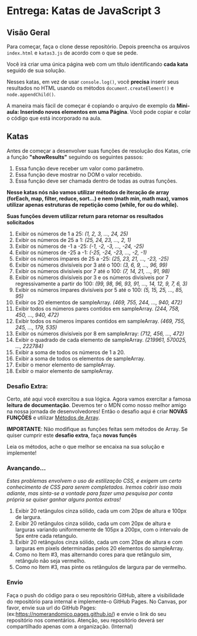 # Entrega: Katas de JavaScript 3

## Visão Geral

Para começar, faça o clone desse repositório. Depois preencha os arquivos `index.html` e `katas3.js` de acordo com o que se pede.

Você irá criar uma única página web com um título identificando **cada kata** seguido de sua solução.

Nesses katas, em vez de usar `console.log()`, você **precisa** inserir seus resultados no HTML usando os métodos `document.createElement()` e `node.appendChild()`.

A maneira mais fácil de começar é copiando o arquivo de exemplo da **Mini-aula: Inserindo novos elementos em uma Página**. Você pode copiar e colar o código que está incorporado na aula.
## Katas 

Antes de começar a desenvolver suas funções de resolução dos Katas, crie a função **"showResults"** seguindo os seguintes passos:

1. Essa função deve receber um valor como parâmetro.
2. Essa função deve mostrar no DOM o valor recebido.  
3. Essa função deve ser chamada dentro de todas as outras funções.  


**Nesse katas nós não vamos utilizar métodos de iteração de array (forEach, map, filter, reduce, sort...) e nem (math min, math max), vamos utilizar apenas estruturas de repetição como (while, for ou do while).**

**Suas funções devem utilizar return para retornar os resultados solicitados**

1.  Exibir os números de 1 a 25: _(1, 2, 3, …, 24, 25)_
2.  Exibir os números de 25 a 1: _(25, 24, 23, …, 2, 1)_
3.  Exibir os números de -1 a -25: _(-1, -2, -3, …, -24, -25)_
4.  Exibir os números de -25 a -1: _(-25, -24, -23, …, -2, -1)_
5.  Exibir os números ímpares de 25 a -25: _(25, 23, 21, …, -23, -25)_
6.  Exibir os números divisíveis por 3 até o 100: _(3, 6, 9, …, 96, 99)_
7.  Exibir os números divisíveis por 7 até o 100: _(7, 14, 21, …, 91, 98)_
8.  Exibir os números divisíveis por 3 e os números divisíveis por 7 regressivamente a partir do 100: _(99, 98, 96, 93, 91, …, 14, 12, 9, 7, 6, 3)_
9.  Exibir os números ímpares divisíveis por 5 até o 100: _(5, 15, 25, …, 85, 95)_
10. Exibir os 20 elementos de sampleArray. _(469, 755, 244, …, 940, 472)_
11. Exibir todos os números pares contidos em sampleArray. _(244, 758, 450, …, 940, 472)_
12. Exibir todos os números ímpares contidos em sampleArray. _(469, 755, 245, …, 179, 535)_
13. Exibir os números divisíveis por 8 em sampleArray: _(712, 456, …, 472)_
14. Exibir o quadrado de cada elemento de sampleArray. _(219961, 570025, …, 222784)_
15. Exibir a soma de todos os números de 1 a 20.
16. Exibir a soma de todos os elementos de sampleArray.
17. Exibir o menor elemento de sampleArray.
18. Exibir o maior elemento de sampleArray.

### Desafio Extra:

Certo, até aqui você exercitou a sua lógica. Agora vamos exercitar a famosa __leitura de documentação__. Devemos ter o MDN como nosso melhor amigo na nossa jornada de desenvolvedores! Então o desafio aqui é criar __NOVAS FUNÇÕES__ e utilizar [Métodos de Array](https://developer.mozilla.org/pt-BR/docs/Web/JavaScript/Reference/Global_Objects/Array).

__IMPORTANTE__: Não modifique as funções feitas sem métodos de Array. Se quiser cumprir este __desafio extra__, faça __novas funçẽs__

Leia os métodos, ache o que melhor se encaixa na sua solução e implemente!

### Avançando...

*Estes problemas envolvem o uso de estilização CSS, e exigem um certo conhecimento de CSS para serem completados. Iremos cobrir isso mais adiante, mas sinta-se a vontade para fazer uma pesquisa por conta própria se quiser ganhar alguns pontos extras!*

1. Exibir 20 retângulos cinza sólido, cada um com 20px de altura e 100px de largura.
2. Exibir 20 retângulos cinza sólido, cada um com 20px de altura e larguras variando uniformemente de 105px a 200px, com o intervalo de 5px entre cada retangulo.
3. Exibir 20 retângulos cinza sólido, cada um com 20px de altura e com larguras em pixels determinadas pelos 20 elementos do sampleArray.
4. Como no Item #3, mas alternando cores para que retângulo sim, retângulo não seja vermelho.
5. Como no Item #3, mas pinte os retângulos de largura par de vermelho.

### Envio

Faça o push do código para o seu repositório GitHub, altere a visibilidade do repositório para internal e implemente-o GitHub Pages. No Canvas, por favor, envie sua url do GitHub Pages: (ex:https://nomerandomico.pages.github.io/) e envie o link do seu repositório nos comentários. Atenção, seu repositório deverá ser compartilhado apenas com a organização. (Internal)
